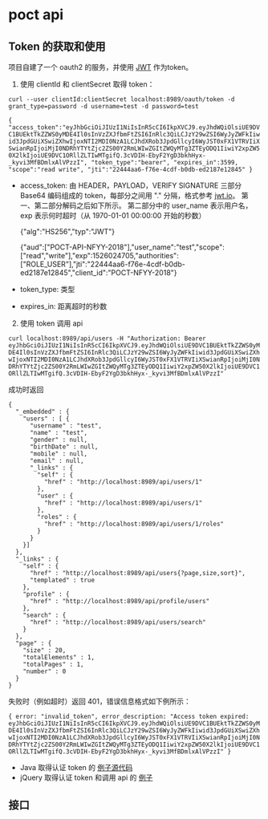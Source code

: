 # poct api
## Token 的获取和使用

项目自建了一个 oauth2 的服务，并使用 [JWT](https://jwt.io/) 作为token。

1. 使用 clientId 和 clientSecret 取得 token：

`curl --user clientId:clientSecret localhost:8989/oauth/token -d grant_type=password -d username=test -d password=test`

`{
  "access_token":"eyJhbGciOiJIUzI1NiIsInR5cCI6IkpXVCJ9.eyJhdWQiOlsiUE9DVC1BUEktTkZZWS0yMDE4Il0sInVzZXJfbmFtZSI6InRlc3QiLCJzY29wZSI6WyJyZWFkIiwid3JpdGUiXSwiZXhwIjoxNTI2MDI0NzA1LCJhdXRob3JpdGllcyI6WyJST0xFX1VTRVIiXSwianRpIjoiMjI0NDRhYTYtZjc2ZS00Y2RmLWIwZGItZWQyMTg3ZTEyODQ1IiwiY2xpZW50X2lkIjoiUE9DVC1ORllZLTIwMTgifQ.3cVDIH-EbyF2YgD3bkhHyx-_kyvi3MfBDmlxAlVPzzI",
  "token_type":"bearer",
  "expires_in":3599,
  "scope":"read write",
  "jti":"22444aa6-f76e-4cdf-b0db-ed2187e12845"
}`

* access_token: 由 HEADER，PAYLOAD，VERIFY SIGNATURE 三部分 Base64 编码组成的 token，每部分之间用 "." 分隔，格式参考 [jwt.io](https://jwt.io/)。
  第一、第二部分解码之后如下所示。
  第二部分中的 user_name 表示用户名，exp 表示何时超时（从 1970-01-01 00:00:00 开始的秒数）
  
  {"alg":"HS256","typ":"JWT"}
  
  {"aud":["POCT-API-NFYY-2018"],"user_name":"test","scope":["read","write"],"exp":1526024705,"authorities":["ROLE_USER"],"jti":"22444aa6-f76e-4cdf-b0db-ed2187e12845","client_id":"POCT-NFYY-2018"}
  
* token_type: 类型
* expires_in: 距离超时的秒数

2. 使用 token 调用 api

`curl localhost:8989/api/users -H "Authorization: Bearer eyJhbGciOiJIUzI1NiIsInR5cCI6IkpXVCJ9.eyJhdWQiOlsiUE9DVC1BUEktTkZZWS0yMDE4Il0sInVzZXJfbmFtZSI6InRlc3QiLCJzY29wZSI6WyJyZWFkIiwid3JpdGUiXSwiZXhwIjoxNTI2MDI0NzA1LCJhdXRob3JpdGllcyI6WyJST0xFX1VTRVIiXSwianRpIjoiMjI0NDRhYTYtZjc2ZS00Y2RmLWIwZGItZWQyMTg3ZTEyODQ1IiwiY2xpZW50X2lkIjoiUE9DVC1ORllZLTIwMTgifQ.3cVDIH-EbyF2YgD3bkhHyx-_kyvi3MfBDmlxAlVPzzI"`

成功时返回

	{
	  "_embedded" : {
	    "users" : [ {
	      "username" : "test",
	      "name" : "test",
	      "gender" : null,
	      "birthDate" : null,
	      "mobile" : null,
	      "email" : null,
	      "_links" : {
	        "self" : {
	          "href" : "http://localhost:8989/api/users/1"
	        },
	        "user" : {
	          "href" : "http://localhost:8989/api/users/1"
	        },
	        "roles" : {
	          "href" : "http://localhost:8989/api/users/1/roles"
	        }
	      }
	    }]
	  },
	  "_links" : {
	    "self" : {
	      "href" : "http://localhost:8989/api/users{?page,size,sort}",
	      "templated" : true
	    },
	    "profile" : {
	      "href" : "http://localhost:8989/api/profile/users"
	    },
	    "search" : {
	      "href" : "http://localhost:8989/api/users/search"
	    }
	  },
	  "page" : {
	    "size" : 20,
	    "totalElements" : 1,
	    "totalPages" : 1,
	    "number" : 0
	  }
	}
  
  失败时（例如超时）返回 401，错误信息格式如下例所示：
  
  `{ error: "invalid_token", error_description: "Access token expired: eyJhbGciOiJIUzI1NiIsInR5cCI6IkpXVCJ9.eyJhdWQiOlsiUE9DVC1BUEktTkZZWS0yMDE4Il0sInVzZXJfbmFtZSI6InRlc3QiLCJzY29wZSI6WyJyZWFkIiwid3JpdGUiXSwiZXhwIjoxNTI2MDI0NzA1LCJhdXRob3JpdGllcyI6WyJST0xFX1VTRVIiXSwianRpIjoiMjI0NDRhYTYtZjc2ZS00Y2RmLWIwZGItZWQyMTg3ZTEyODQ1IiwiY2xpZW50X2lkIjoiUE9DVC1ORllZLTIwMTgifQ.3cVDIH-EbyF2YgD3bkhHyx-_kyvi3MfBDmlxAlVPzzI" }`
  
  + Java 取得认证 token 的 [例子源代码](https://github.com/yjli80/poct/blob/master/poct-api/src/test/java/nfyy/poct/test/JWTAuthenticationTest.java)
  + jQuery 取得认证 token 和调用 api 的 [例子](https://github.com/yjli80/poct/blob/master/poct-api/src/main/resources/static/index.html)
  
  ## 接口

